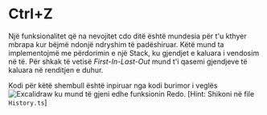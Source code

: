 # Ctrl+Z

Një funksionalitet që na nevojitet cdo ditë është mundesia për t'u kthyer mbrapa kur bëjmë ndonjë ndryshim të padëshiruar. 
Këtë mund ta implementojmë me përdorimin e një Stack, ku gjendjet e kaluara i vendosim në të. Për shkak të vetisë *First-In-Last-Out* mund t'i qasemi gjendjeve të kaluara në renditjen e duhur.  
  
Kodi për këtë shembull është inpiruar nga kodi burimor i veglës ![Excalidraw](https://github.com/excalidraw/excalidraw) ku mund të gjeni edhe funksionin Redo. [Hint: Shikoni në file `History.ts`]
